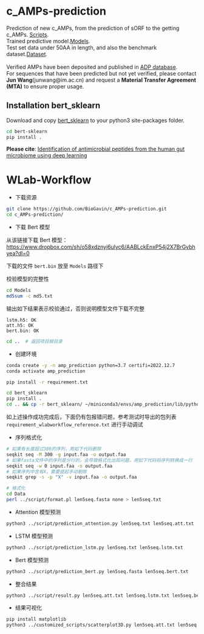 # c_AMPs-prediction
Prediction of new c_AMPs, from the prediction of sORF to the getting c_AMPs. [Scripts](https://github.com/mayuefine/c_AMPs-prediction/blob/master/c_AMPs-Prediction.md "c_AMPs-Prediction.md").<br>
Trained predictive model.[Models](https://github.com/mayuefine/c_AMPs-prediction/tree/master/Models).<br>
Test set data under 50AA in length, and also the benchmark dataset.[Dataset](https://github.com/mayuefine/c_AMPs-prediction/tree/master/Data).<br>
<br>
Verified AMPs have been deposited and published in [ADP database](https://aps.unmc.edu/).<br>
For sequences that have been predicted but not yet verified, please contact **Jun Wang**(junwang\@im.ac.cn) and request a **Material Transfer Agreement (MTA)** to ensure proper usage.<br>

## Installation bert_sklearn
Download and copy [bert_sklearn](https://github.com/mayuefine/c_AMPs-prediction/tree/master/bert_sklearn) to your python3 site-packages folder.<br>
```bash
cd bert-sklearn
pip install .
```
**Please cite**: [Identification of antimicrobial peptides from the human gut microbiome using deep learning](https://www.nature.com/articles/s41587-022-01226-0)



# WLab-Workflow

- 下载资源

```bash
git clone https://github.com/BioGavin/c_AMPs-prediction.git
cd c_AMPs-prediction/
```

- 下载 Bert 模型

从该链接下载 Bert 模型：https://www.dropbox.com/sh/o58xdznyi6ulyc6/AABLckEnxP54j2X7BrGybhyea?dl=0

下载的文件 `bert.bin` 放至 `Models` 路径下

校验模型的完整性

```bash
cd Models
md5sum -c md5.txt
```

输出如下结果表示校验通过，否则说明模型文件下载不完整

```
lstm.h5: OK
att.h5: OK
bert.bin: OK
```

```bash
cd ..  # 返回项目根目录
```

- 创建环境

```bash
conda create -y -n amp_prediction python=3.7 certifi=2022.12.7
conda activate amp_prediction

pip install -r requirement.txt

cd bert_sklearn
pip install .
cd .. && cp -r bert_sklearn/ ~/miniconda3/envs/amp_prediction/lib/python3.7/site-packages/
```

如上述操作成功完成后，下面仍有包报错问题，参考测试时导出的包列表 `requirement_wlabworkflow_reference.txt` 进行手动调试

- 序列格式化

```bash
# 如果有长度超过300的序列，用如下代码删除
seqkit seq -M 300 -g input.faa -o output.faa
# 如果fasta文件中的序列是分行的，会导致格式化出现问题，用如下代码将序列转换成一行
seqkit seq -w 0 input.faa -o output.faa
# 如果序列中含有X，需要提起手动剔除
seqkit grep -s -p "X" -v input.faa -o output.faa

# 格式化
cd Data
perl ../script/format.pl len5seq.fasta none > len5seq.txt
```

- Attention 模型预测

```bash
python3 ../script/prediction_attention.py len5seq.txt len5seq.att.txt
```

- LSTM 模型预测

```bash
python3 ../script/prediction_lstm.py len5seq.txt len5seq.lstm.txt
```

- Bert 模型预测

```bash
python3 ../script/prediction_bert.py len5seq.fasta len5seq.bert.txt
```

- 整合结果

```bash
python3 ../script/result.py len5seq.att.txt len5seq.lstm.txt len5seq.bert.txt len5seq.fasta len5seq.result.tsv
```

- 结果可视化

```bash
pip install matplotlib
python3 ../customized_scripts/scatterplot3D.py len5seq.att.txt len5seq.lstm.txt len5seq.bert.txt fig.svg
```

